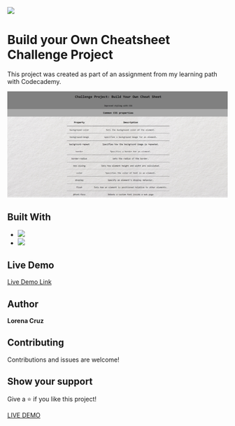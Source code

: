 ![](https://img.shields.io/badge/HTML-CSS-blue)

# Build your Own Cheatsheet Challenge Project

This project was created as part of an assignment from my learning path with Codecademy.

![desktop](resources/images/Screenshot.png)


## Built With

- ![](https://img.shields.io/badge/CSS-blue)
- ![](https://img.shields.io/badge/HTML-red)

## Live Demo

[Live Demo Link](https://anerlo.github.io/codecademyproject/)

## Author

**Lorena Cruz**

##  Contributing

Contributions and issues are welcome!

## Show your support

Give a ⭐️ if you like this project!

[LIVE DEMO](https://anerlo.github.io/codecademyproject/)